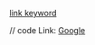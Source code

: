 [link keyword][id]

[id]: URL "Optional Title here"

// code
Link: [Google][googlelink]

[googlelink]: https://google.com "test"

